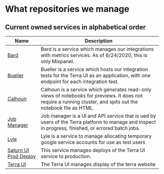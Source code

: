 # What repositories we manage

## Current owned services in alphabetical order
| Name | Description |
| ---- | ----------- |
| [Bard](https://github.com/DataBiosphere/bard) | Bard is a service which manages our integrations with metrics services. As of 6/24/2020, this is only Mixpanel. |
| [Bueller](https://github.com/DataBiosphere/terra-ui/blob/dev/integration-tests/Bueller.md) | Bueller is a service which hosts our integration tests for the Terra UI as an application, with one endpoint for each integration test. |
| [Calhoun](https://github.com/DataBiosphere/calhoun) | Calhoun is a service which generates read-only views of notebooks for previews. It does not require a running cluster, and spits out the notebook file as HTML. |
| [Job Manager](https://github.com/DataBiosphere/job-manager) | Job manager is a UI and API service that is ued by users of the Terra platform to manage and inspect in progress, finished, or errored batch jobs. |
| [Lyle](https://github.com/DataBiosphere/lyle) | Lyle is a service to manage allocating temporary google service accounts for use as test users |
| [Saturn UI Prod Deploy](https://github.com/DataBiosphere/saturn-ui-prod-deploy) | This service manages deploys of the Terra UI service to production. |
| [Terra UI](https://github.com/DataBiosphere/terra-ui) | The Terra UI manages display of the terra website |
